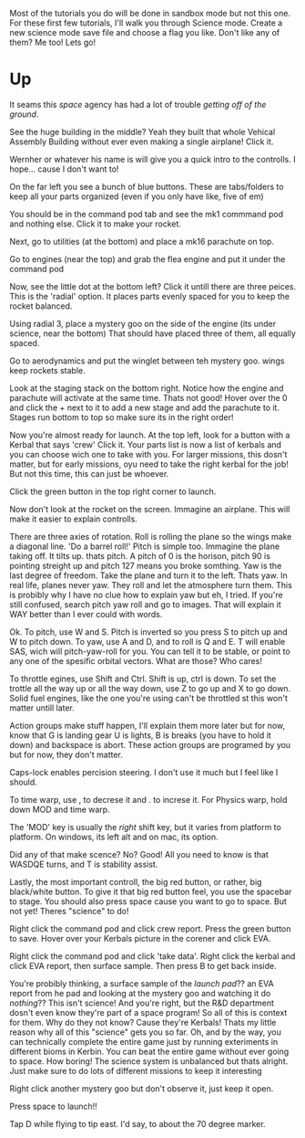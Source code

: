 Most of the tutorials you do will be done in sandbox mode but not this one. For these first few
tutorials, I'll walk you through Science mode. Create a new science mode save file and choose a flag you like.
Don't like any of them? Me too! Lets go!

# Up

It seams this *space* agency has had a lot of trouble *getting off of the ground*.

See the huge building in the middle? Yeah they built that whole Vehical Assembly Building without ever even
making a single airplane! Click it.

Wernher or whatever his name is will give you a quick intro to the controlls. I hope... cause I don't want to!

On the far left you see a bunch of blue buttons. These are tabs/folders to keep all your parts organized (even if you only have like, five of em)

You should be in the command pod tab and see the mk1 commmand pod and nothing else. Click it to make your rocket.

Next, go to utilities (at the bottom) and place a mk16 parachute on top.

Go to engines (near the top) and grab the flea engine and put it under the command pod

Now, see the little dot at the bottom left? Click it untill there are three peices. This is the 'radial' option.
It places parts evenly spaced for you to keep the rocket balanced.

Using radial 3, place a mystery goo on the side of the engine (its under science, near the bottom)
That should have placed three of them, all equally spaced.

Go to aerodynamics and put the winglet between teh mystery goo. wings keep rockets stable.

Look at the staging stack on the bottom right. Notice how the engine and parachute will activate at the same time.
Thats not good! Hover over the 0 and click the + next to it to add a new stage and add the parachute to it.
Stages run bottom to top so make sure its in the right order!

Now you're almost ready for launch. At the top left, look for a button with a Kerbal that says 'crew'
Click it. Your parts list is now a list of kerbals and you can choose wich one to take with you.
For larger missions, this dosn't matter, but for early missions, oyu need to take the right kerbal for the job!
But not this time, this can just be whoever.

Click the green button in the top right corner to launch.

Now don't look at the rocket on the screen. Immagine an airplane. This will make it easier to explain controlls.

There are three axies of rotation. Roll is rolling the plane so the wings make a diagonal line. 'Do a barrel roll!'
Pitch is simple too. Immagine the plane taking off. It tilts up. thats pitch. A pitch of 0 is the horison, pitch 90 is
pointing streight up and pitch 127 means you broke somthing. Yaw is the last degree of freedom. Take the plane and turn it to the left.
Thats yaw. In real life, planes never yaw. They roll and let the atmosphere turn them. This is probibly why I have no clue how to explain yaw but
eh, I tried. If you're still confused, search pitch yaw roll and go to images. That will explain it WAY better than I ever could with words.

Ok. To pitch, use W and S. Pitch is inverted so you press S to pitch up and W to pitch down.
To yaw, use A and D, and to roll is Q and E. T will enable SAS, wich will pitch-yaw-roll for you. You can tell it to be
stable, or point to any one of the spesific orbital vectors. What are those? Who cares!

To throttle egines, use Shift and Ctrl. Shift is up, ctrl is down. To set the trottle all the way up or all the way down,
use Z to go up and X to go down. Solid fuel engines, like the one you're using can't be throttled st this won't matter untill later.

Action groups make stuff happen, I'll explain them more later but for now, know that G is landing gear U is lights, B is breaks (you have to hold it down)
and backspace is abort. These action groups are programed by you but for now, they don't matter.

Caps-lock enables percision steering. I don't use it much but I feel like I should.

To time warp, use , to decrese it and . to increse it. For Physics warp, hold down MOD and time warp.

The 'MOD' key is usually the *right* shift key, but it varies from platform to platform. On windows, its left alt and on mac, its option.

Did any of that make scence? No? Good! All you need to know is that WASDQE turns, and T is stability assist.

Lastly, the most important controll, the big red button, or rather, big black/white button. To give it that big red button feel, you use the spacebar to stage.
You should also press space cause you want to go to space. But not yet! Theres "science" to do!

Right click the command pod and click crew report. Press the green button to save. Hover over your Kerbals picture in the corener and
click EVA.

Right click the command pod and click 'take data'. Right click the kerbal and click EVA report, then surface sample. Then press B to get back inside.

You're probibly thinking, a surface sample of the *launch pad*?? an EVA report from he pad and looking at the mystery goo and watching it do *nothing*??
This isn't science! And you're right, but the R&D department dosn't even know they're part of a space program! So all of this is context for them.
Why do they not know? Cause they're Kerbals! Thats my little reason why all of this "science" gets you so far. Oh, and by the way, you can technically
complete the entire game just by running exteriments in different bioms in Kerbin. You can beat the entire game without ever going to space. How boring!
The science system is unbalanced but thats alright. Just make sure to do lots of different missions to keep it interesting

Right click another mystery goo but don't observe it, just keep it open.

Press space to launch!!

Tap D while flying to tip east. I'd say, to about the 70 degree marker.

